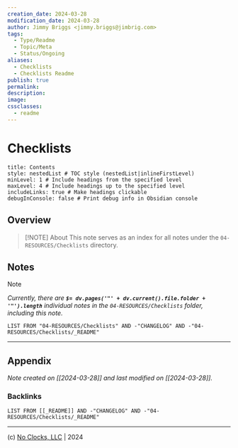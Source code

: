 ```yaml
---
creation_date: 2024-03-28
modification_date: 2024-03-28
author: Jimmy Briggs <jimmy.briggs@jimbrig.com>
tags:
  - Type/Readme
  - Topic/Meta
  - Status/Ongoing
aliases:
  - Checklists
  - Checklists Readme
publish: true
permalink:
description:
image:
cssclasses:
  - readme
---
```



# Checklists

```table-of-contents
title: Contents 
style: nestedList # TOC style (nestedList|inlineFirstLevel)
minLevel: 1 # Include headings from the specified level
maxLevel: 4 # Include headings up to the specified level
includeLinks: true # Make headings clickable
debugInConsole: false # Print debug info in Obsidian console
```

## Overview

> [!NOTE] About
> This note serves as an index for all notes under the `04-RESOURCES/Checklists` directory.

## Notes

> [!NOTE]
> *Currently, there are **`$= dv.pages('"' + dv.current().file.folder + '"').length`**  individual notes in the `04-RESOURCES/Checklists` folder, including this note.*

```dataview
LIST FROM "04-RESOURCES/Checklists" AND -"CHANGELOG" AND -"04-RESOURCES/Checklists/_README"
```

***

## Appendix

*Note created on [[2024-03-28]] and last modified on [[2024-03-28]].*

### Backlinks

```dataview
LIST FROM [[_README]] AND -"CHANGELOG" AND -"04-RESOURCES/Checklists/_README"
```

***

(c) [No Clocks, LLC](https://github.com/noclocks) | 2024